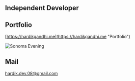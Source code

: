 ## Independent Developer

## Portfolio
[https://hardikgandhi.me](https://hardikgandhi.me "Portfolio")

![Sonoma Evening](/images/sonoma-horizon.jpeg)

## Mail
[hardik.dev.08@gmail.com](mailto:hardik.dev.08@gmail.com "Portfolio")
